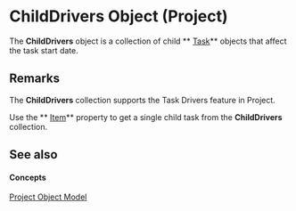 
# ChildDrivers Object (Project)

The  **ChildDrivers** object is a collection of child ** [Task](bc6bb4a5-95a6-9d1f-3e28-92b9548a544a.md)** objects that affect the task start date.


## Remarks

The  **ChildDrivers** collection supports the Task Drivers feature in Project.

Use the  ** [Item](dd79c6c2-feef-a1fe-c91f-9b354832150c.md)** property to get a single child task from the **ChildDrivers** collection.


## See also


#### Concepts


 [Project Object Model](900b167b-88ec-ea88-15b7-27bb90c22ac6.md)
